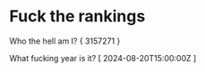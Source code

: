 # Fuck the rankings

Who the hell am I?
{ 3157271 }

What fucking year is it?
[ 2024-08-20T15:00:00Z ]
